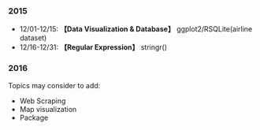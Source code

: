 ### 2015
* 12/01-12/15:  **【Data Visualization & Database】** ggplot2/RSQLite(airline dataset)
* 12/16-12/31:  **【Regular Expression】** stringr()

### 2016

Topics may consider to add:
* Web Scraping
* Map visualization
* Package